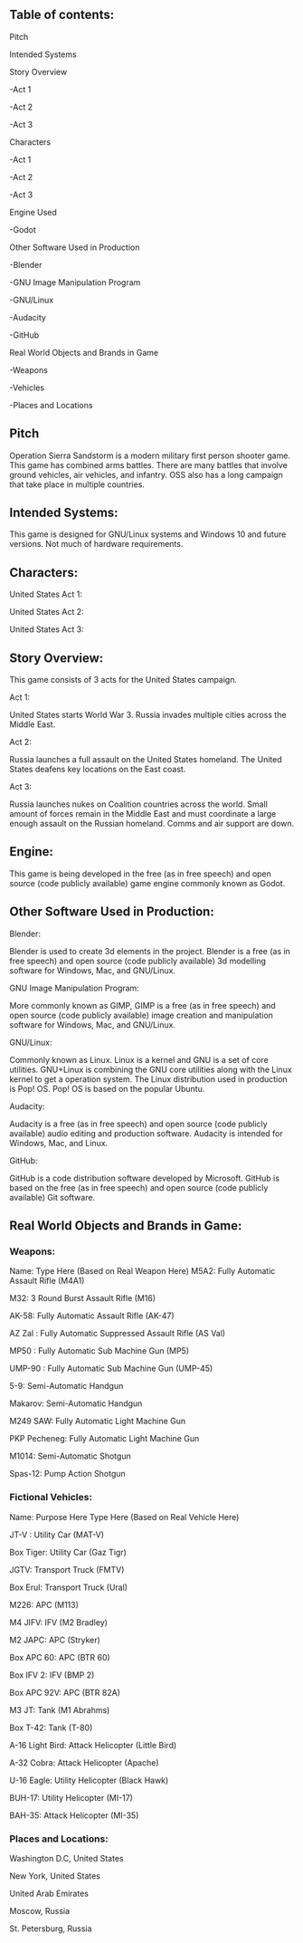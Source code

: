  
## Table of contents:

Pitch

Intended Systems

Story Overview

-Act 1

-Act 2

-Act 3

Characters

-Act 1

-Act 2

-Act 3

Engine Used

-Godot

Other Software Used in Production

-Blender

-GNU Image Manipulation Program

-GNU/Linux

-Audacity

-GitHub

Real World Objects and Brands in Game

-Weapons

-Vehicles

-Places and Locations

## Pitch

Operation Sierra Sandstorm is a modern military first person shooter game. This game has combined arms battles. There are many battles that involve ground vehicles, air vehicles, and infantry. OSS also has a long campaign that take place in multiple countries.

## Intended Systems:

This game is designed for GNU/Linux systems and Windows 10 and future versions. Not much of hardware requirements.

## Characters:

United States Act 1:

United States Act 2:

United States Act 3:

## Story Overview:

This game consists of 3 acts for the United States campaign.

Act 1:

United States starts World War 3. Russia invades multiple cities across the Middle East.

Act 2:

Russia launches a full assault on the United States homeland. The United States deafens key locations on the East coast.

Act 3:

Russia launches nukes on Coalition countries across the world. Small amount of forces remain in the Middle East and must coordinate a large enough assault on the Russian homeland. Comms and air support are down.

## Engine:

This game is being developed in the free (as in free speech) and open source (code publicly available) game engine commonly known as Godot.

## Other Software Used in Production:

Blender:

Blender is used to create 3d elements in the project. Blender is a free (as in free speech) and open source (code publicly available) 3d modelling software for Windows, Mac, and GNU/Linux.

GNU Image Manipulation Program:

More commonly known as GIMP, GIMP is a free (as in free speech) and open source (code publicly available) image creation and manipulation software for Windows, Mac, and GNU/Linux.

GNU/Linux:

Commonly known as Linux. Linux is a kernel and GNU is a set of core utilities. GNU+Linux is combining the GNU core utilities along with the Linux kernel to get a operation system. The Linux distribution used in production is Pop! OS. Pop! OS is based on the popular Ubuntu.

Audacity:

Audacity is a free (as in free speech) and open source (code publicly available) audio editing and production software. Audacity is intended for Windows, Mac, and Linux.

GitHub:

GitHub is a code distribution software developed by Microsoft. GitHub is based on the free (as in free speech) and open source (code publicly available) Git software.

## Real World Objects and Brands in Game:

### Weapons:
Name: Type Here (Based on Real Weapon Here)
M5A2: Fully Automatic Assault Rifle (M4A1)

M32: 3 Round Burst Assault Rifle (M16)

AK-58: Fully Automatic Assault Rifle (AK-47)

AZ Zal : Fully Automatic Suppressed Assault Rifle (AS Val)

MP50 : Fully Automatic Sub Machine Gun (MP5)

UMP-90 : Fully Automatic Sub Machine Gun (UMP-45)

5-9: Semi-Automatic Handgun

Makarov: Semi-Automatic Handgun

M249 SAW: Fully Automatic Light Machine Gun

PKP Pecheneg: Fully Automatic Light Machine Gun

M1014: Semi-Automatic Shotgun

Spas-12: Pump Action Shotgun

### Fictional Vehicles:

Name: Purpose Here Type Here (Based on Real Vehicle Here)

JT-V : Utility Car (MAT-V)

Box Tiger: Utility Car (Gaz Tigr)

JGTV: Transport Truck (FMTV)

Box Erul: Transport Truck (Ural)

M226: APC (M113)

M4 JIFV: IFV (M2 Bradley)

M2 JAPC: APC (Stryker)

Box APC 60: APC (BTR 60)

Box IFV 2: IFV (BMP 2)

Box APC 92V: APC (BTR 82A)

M3 JT: Tank (M1 Abrahms)

Box T-42: Tank (T-80)

A-16 Light Bird: Attack Helicopter (Little Bird)

A-32 Cobra: Attack Helicopter (Apache)

U-16 Eagle: Utility Helicopter (Black Hawk)

BUH-17: Utility Helicopter (MI-17)

BAH-35: Attack Helicopter (MI-35)

### Places and Locations:

Washington D.C, United States

New York, United States

United Arab Emirates

Moscow, Russia

St. Petersburg, Russia